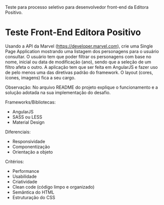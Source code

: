 Teste para processo seletivo para desenvolvedor front-end da Editora Positivo.

# Teste Front-End Editora Positivo
Usando a API da Marvel (https://developer.marvel.com), crie uma Single Page Application mostrando uma listagem dos personagens para o usuário consultar. 
O usuário tem que poder filtrar os personagens com base no nome, inicial ou data de modificação (ano), sendo que a seleção de um filtro afeta o outro.  A aplicação tem que ser feita em AngularJS e fazer uso de pelo menos uma das diretivas padrão do framework. O layout (cores, ícones, imagens) fica a seu cargo. 

Observação: No arquivo README do projeto explique o funcionamento e a solução adotada na sua implementação do desafio.

Frameworks/Bibliotecas:
- AngularJS
- SASS ou LESS
- Material Design

Diferenciais:
- Responsividade
- Componentização
- Orientação a objeto

Critérios:
- Performance
- Usabilidade
- Criatividade
- Clean code (código limpo e organizado)
- Semântica do HTML
- Estruturação do CSS
